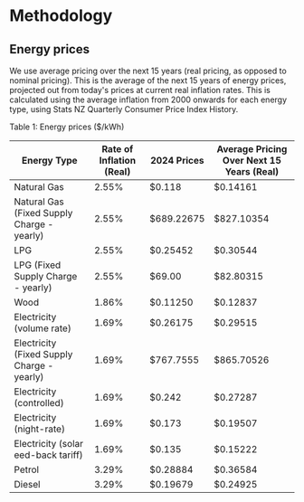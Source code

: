 # Methodology

## Energy prices

We use average pricing over the next 15 years (real pricing, as opposed to nominal pricing). This is the average of the next 15 years of energy prices, projected out from today's prices at current real inflation rates. This is calculated using the average inflation from 2000 onwards for each energy type, using Stats NZ Quarterly Consumer Price Index History.

Table 1: Energy prices ($/kWh)

| Energy Type                                | Rate of Inflation (Real) | 2024 Prices | Average Pricing Over Next 15 Years (Real) |
|--------------------------------------------|--------------------------|-------------|-------------------------------------------|
| Natural Gas                                | 2.55%                    | $0.118    | $0.14161                                  |
| Natural Gas (Fixed Supply Charge - yearly) | 2.55%                    | $689.22675  | $827.10354                                |
| LPG                                        | 2.55%                    | $0.25452    | $0.30544                                  |
| LPG (Fixed Supply Charge - yearly)         | 2.55%                    | $69.00   | $82.80315                                 |
| Wood                                       | 1.86%                    | $0.11250    | $0.12837                                  |
| Electricity (volume rate)                  | 1.69%                    | $0.26175    | $0.29515                                  |
| Electricity (Fixed Supply Charge - yearly) | 1.69%                    | $767.7555  | $865.70526                                |
| Electricity (controlled)                   | 1.69%                    | $0.242    | $0.27287                                  |
| Electricity (night-rate)                   | 1.69%                    | $0.173    | $0.19507                                  |
| Electricity (solar eed-back tariff)        | 1.69%                    | $0.135    | $0.15222                                  |
| Petrol                                     | 3.29%                    | $0.28884    | $0.36584                                  |
| Diesel                                     | 3.29%                    | $0.19679    | $0.24925                                  |